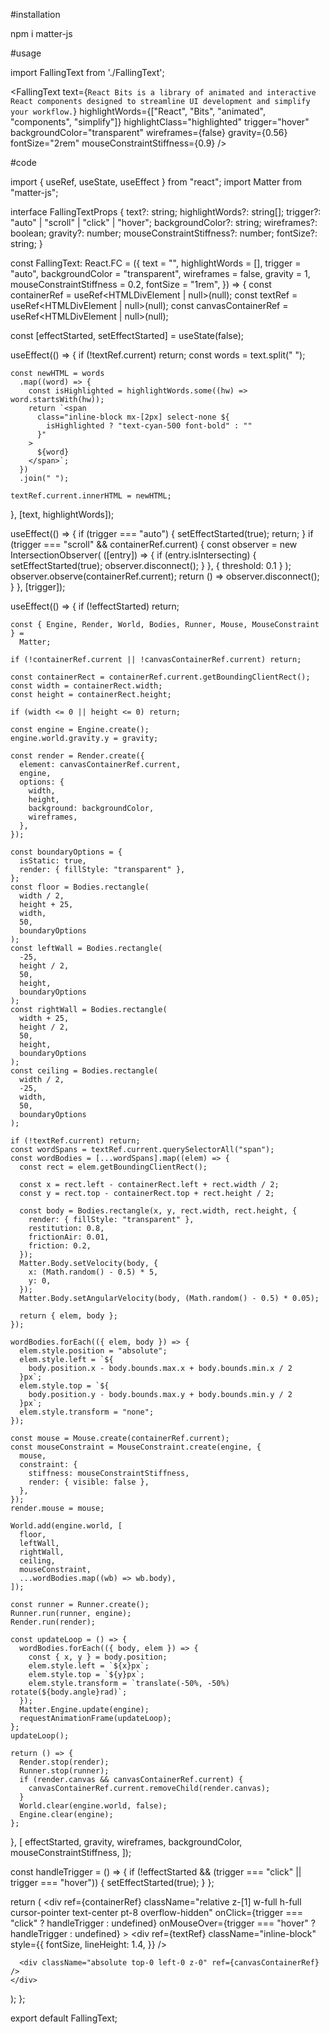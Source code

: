 #installation

npm i matter-js

#usage

import FallingText from './FallingText';
  
<FallingText
  text={`React Bits is a library of animated and interactive React components designed to streamline UI development and simplify your workflow.`}
  highlightWords={["React", "Bits", "animated", "components", "simplify"]}
  highlightClass="highlighted"
  trigger="hover"
  backgroundColor="transparent"
  wireframes={false}
  gravity={0.56}
  fontSize="2rem"
  mouseConstraintStiffness={0.9}
/>

#code

import { useRef, useState, useEffect } from "react";
import Matter from "matter-js";

interface FallingTextProps {
  text?: string;
  highlightWords?: string[];
  trigger?: "auto" | "scroll" | "click" | "hover";
  backgroundColor?: string;
  wireframes?: boolean;
  gravity?: number;
  mouseConstraintStiffness?: number;
  fontSize?: string;
}

const FallingText: React.FC<FallingTextProps> = ({
  text = "",
  highlightWords = [],
  trigger = "auto",
  backgroundColor = "transparent",
  wireframes = false,
  gravity = 1,
  mouseConstraintStiffness = 0.2,
  fontSize = "1rem",
}) => {
  const containerRef = useRef<HTMLDivElement | null>(null);
  const textRef = useRef<HTMLDivElement | null>(null);
  const canvasContainerRef = useRef<HTMLDivElement | null>(null);

  const [effectStarted, setEffectStarted] = useState(false);

  useEffect(() => {
    if (!textRef.current) return;
    const words = text.split(" ");

    const newHTML = words
      .map((word) => {
        const isHighlighted = highlightWords.some((hw) => word.startsWith(hw));
        return `<span
          class="inline-block mx-[2px] select-none ${
            isHighlighted ? "text-cyan-500 font-bold" : ""
          }"
        >
          ${word}
        </span>`;
      })
      .join(" ");

    textRef.current.innerHTML = newHTML;
  }, [text, highlightWords]);

  useEffect(() => {
    if (trigger === "auto") {
      setEffectStarted(true);
      return;
    }
    if (trigger === "scroll" && containerRef.current) {
      const observer = new IntersectionObserver(
        ([entry]) => {
          if (entry.isIntersecting) {
            setEffectStarted(true);
            observer.disconnect();
          }
        },
        { threshold: 0.1 }
      );
      observer.observe(containerRef.current);
      return () => observer.disconnect();
    }
  }, [trigger]);

  useEffect(() => {
    if (!effectStarted) return;

    const { Engine, Render, World, Bodies, Runner, Mouse, MouseConstraint } =
      Matter;

    if (!containerRef.current || !canvasContainerRef.current) return;

    const containerRect = containerRef.current.getBoundingClientRect();
    const width = containerRect.width;
    const height = containerRect.height;

    if (width <= 0 || height <= 0) return;

    const engine = Engine.create();
    engine.world.gravity.y = gravity;

    const render = Render.create({
      element: canvasContainerRef.current,
      engine,
      options: {
        width,
        height,
        background: backgroundColor,
        wireframes,
      },
    });

    const boundaryOptions = {
      isStatic: true,
      render: { fillStyle: "transparent" },
    };
    const floor = Bodies.rectangle(
      width / 2,
      height + 25,
      width,
      50,
      boundaryOptions
    );
    const leftWall = Bodies.rectangle(
      -25,
      height / 2,
      50,
      height,
      boundaryOptions
    );
    const rightWall = Bodies.rectangle(
      width + 25,
      height / 2,
      50,
      height,
      boundaryOptions
    );
    const ceiling = Bodies.rectangle(
      width / 2,
      -25,
      width,
      50,
      boundaryOptions
    );

    if (!textRef.current) return;
    const wordSpans = textRef.current.querySelectorAll("span");
    const wordBodies = [...wordSpans].map((elem) => {
      const rect = elem.getBoundingClientRect();

      const x = rect.left - containerRect.left + rect.width / 2;
      const y = rect.top - containerRect.top + rect.height / 2;

      const body = Bodies.rectangle(x, y, rect.width, rect.height, {
        render: { fillStyle: "transparent" },
        restitution: 0.8,
        frictionAir: 0.01,
        friction: 0.2,
      });
      Matter.Body.setVelocity(body, {
        x: (Math.random() - 0.5) * 5,
        y: 0,
      });
      Matter.Body.setAngularVelocity(body, (Math.random() - 0.5) * 0.05);

      return { elem, body };
    });

    wordBodies.forEach(({ elem, body }) => {
      elem.style.position = "absolute";
      elem.style.left = `${
        body.position.x - body.bounds.max.x + body.bounds.min.x / 2
      }px`;
      elem.style.top = `${
        body.position.y - body.bounds.max.y + body.bounds.min.y / 2
      }px`;
      elem.style.transform = "none";
    });

    const mouse = Mouse.create(containerRef.current);
    const mouseConstraint = MouseConstraint.create(engine, {
      mouse,
      constraint: {
        stiffness: mouseConstraintStiffness,
        render: { visible: false },
      },
    });
    render.mouse = mouse;

    World.add(engine.world, [
      floor,
      leftWall,
      rightWall,
      ceiling,
      mouseConstraint,
      ...wordBodies.map((wb) => wb.body),
    ]);

    const runner = Runner.create();
    Runner.run(runner, engine);
    Render.run(render);

    const updateLoop = () => {
      wordBodies.forEach(({ body, elem }) => {
        const { x, y } = body.position;
        elem.style.left = `${x}px`;
        elem.style.top = `${y}px`;
        elem.style.transform = `translate(-50%, -50%) rotate(${body.angle}rad)`;
      });
      Matter.Engine.update(engine);
      requestAnimationFrame(updateLoop);
    };
    updateLoop();

    return () => {
      Render.stop(render);
      Runner.stop(runner);
      if (render.canvas && canvasContainerRef.current) {
        canvasContainerRef.current.removeChild(render.canvas);
      }
      World.clear(engine.world, false);
      Engine.clear(engine);
    };
  }, [
    effectStarted,
    gravity,
    wireframes,
    backgroundColor,
    mouseConstraintStiffness,
  ]);

  const handleTrigger = () => {
    if (!effectStarted && (trigger === "click" || trigger === "hover")) {
      setEffectStarted(true);
    }
  };

  return (
    <div
      ref={containerRef}
      className="relative z-[1] w-full h-full cursor-pointer text-center pt-8 overflow-hidden"
      onClick={trigger === "click" ? handleTrigger : undefined}
      onMouseOver={trigger === "hover" ? handleTrigger : undefined}
    >
      <div
        ref={textRef}
        className="inline-block"
        style={{
          fontSize,
          lineHeight: 1.4,
        }}
      />

      <div className="absolute top-0 left-0 z-0" ref={canvasContainerRef} />
    </div>
  );
};

export default FallingText;

